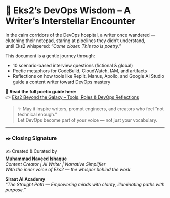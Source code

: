 
# 🌿 Eks2’s DevOps Wisdom – A Writer’s Interstellar Encounter

In the calm corridors of the DevOps hospital, a writer once wandered —  
clutching their notepad, staring at pipelines they didn’t understand,  
until Eks2 whispered: *“Come closer. This too is poetry.”*

This document is a gentle journey through:
- 10 scenario-based interview questions (fictional & global)
- Poetic metaphors for CodeBuild, CloudWatch, IAM, and artifacts
- Reflections on how tools like Replit, Manus, Apollo, and Google AI Studio guide a content writer toward DevOps mastery

📖 **Read the full poetic guide here:**  
👉 [Eks2 Beyond the Galaxy – Tools, Roles & DevOps Reflections](https://github.com/siraat-devops-hospital/aws-devops-labs-surgery/blob/main/Eks2_Beyond_The_Galaxy_Tools.md)

> ✨ May it inspire writers, prompt engineers, and creators who feel “not technical enough.”  
> Let DevOps become part of your voice — not just your vocabulary.

---
### ✒️ Closing Signature

✍️ Created & Curated by  
**Muhammad Naveed Ishaque**  
_Content Creator | AI Writer | Narrative Simplifier_  
_With the inner voice of Eks2 — the whisper behind the work._  

**Siraat AI Academy**  
_“The Straight Path — Empowering minds with clarity, illuminating paths with purpose.”_  
